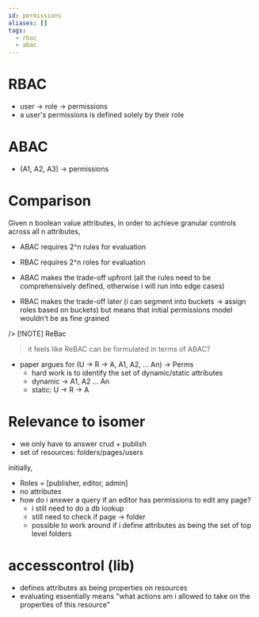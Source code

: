 ```yaml
---
id: permissions
aliases: []
tags:
  - rbac
  - abac
---
```


# RBAC 
- user -> role -> permissions
- a user's permissions is defined solely by their role

# ABAC 
- (A1, A2, A3) -> permissions

# Comparison
Given n boolean value attributes, in order to achieve granular controls across all n attributes, 
- ABAC requires 2^n rules for evaluation
- RBAC requires 2^n roles for evaluation

- ABAC makes the trade-off upfront (all the rules need to be comprehensively defined, otherwise i will run into edge cases)
- RBAC makes the trade-off later (i can segment into buckets -> assign roles based on buckets) but means that initial permissions model wouldn't be as fine grained 

/> [!NOTE] ReBac 
> it feels like ReBAC can be formulated in terms of ABAC? 

- paper argues for (U -> R -> A, A1, A2, ... An) -> Perms
  - hard work is to identify the set of dynamic/static attributes
  - dynamic -> A1, A2 ... An 
  - static: U -> R -> A

# Relevance to isomer
- we only have to answer crud + publish 
- set of resources: folders/pages/users

initially, 
- Roles = [publisher, editor, admin]
- no attributes 
- how do i answer a query if an editor has permissions to edit any page?
  - i still need to do a db lookup
  - still need to check if page -> folder
  - possible to work around if i define attributes as being the set of top level folders

# accesscontrol (lib)
- defines attributes as being properties on resources
- evaluating essentially means "what actions am i allowed to take on the properties of this resource"

